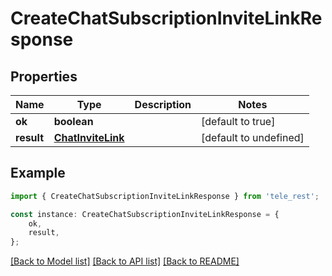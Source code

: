 # CreateChatSubscriptionInviteLinkResponse


## Properties

Name | Type | Description | Notes
------------ | ------------- | ------------- | -------------
**ok** | **boolean** |  | [default to true]
**result** | [**ChatInviteLink**](ChatInviteLink.md) |  | [default to undefined]

## Example

```typescript
import { CreateChatSubscriptionInviteLinkResponse } from 'tele_rest';

const instance: CreateChatSubscriptionInviteLinkResponse = {
    ok,
    result,
};
```

[[Back to Model list]](../README.md#documentation-for-models) [[Back to API list]](../README.md#documentation-for-api-endpoints) [[Back to README]](../README.md)
